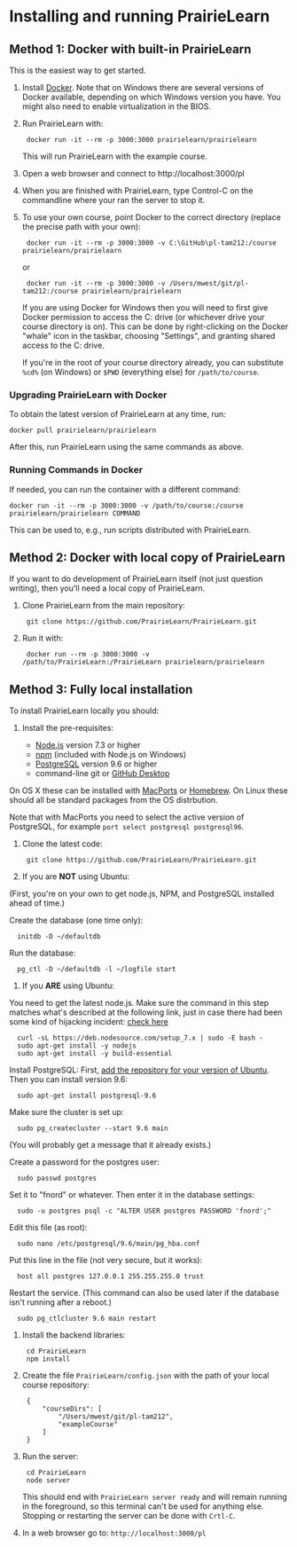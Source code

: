 
# Installing and running PrairieLearn

## Method 1: Docker with built-in PrairieLearn

This is the easiest way to get started.

1. Install [Docker](https://www.docker.com). Note that on Windows there are several versions of Docker available, depending on which Windows version you have. You might also need to enable virtualization in the BIOS.

1. Run PrairieLearn with:

        docker run -it --rm -p 3000:3000 prairielearn/prairielearn

    This will run PrairieLearn with the example course.

1. Open a web browser and connect to http://localhost:3000/pl

1. When you are finished with PrairieLearn, type Control-C on the commandline where your ran the server to stop it.

1. To use your own course, point Docker to the correct directory (replace the precise path with your own):

        docker run -it --rm -p 3000:3000 -v C:\GitHub\pl-tam212:/course prairielearn/prairielearn

    or

        docker run -it --rm -p 3000:3000 -v /Users/mwest/git/pl-tam212:/course prairielearn/prairielearn

    If you are using Docker for Windows then you will need to first give Docker permission to access the C: drive (or whichever drive your course directory is on). This can be done by right-clicking on the Docker "whale" icon in the taskbar, choosing "Settings", and granting shared access to the C: drive.

    If you're in the root of your course directory already, you can substitute `%cd%` (on Windows) or `$PWD` (everything else) for `/path/to/course`.

### Upgrading PrairieLearn with Docker

To obtain the latest version of PrairieLearn at any time, run:

    docker pull prairielearn/prairielearn

After this, run PrairieLearn using the same commands as above.

### Running Commands in Docker

If needed, you can run the container with a different command:

    docker run -it --rm -p 3000:3000 -v /path/to/course:/course prairielearn/prairielearn COMMAND

This can be used to, e.g., run scripts distributed with PrairieLearn.

## Method 2: Docker with local copy of PrairieLearn

If you want to do development of PrairieLearn itself (not just question writing), then you'll need a local copy of PrairieLearn.

1. Clone PrairieLearn from the main repository:

        git clone https://github.com/PrairieLearn/PrairieLearn.git

1. Run it with:

        docker run --rm -p 3000:3000 -v /path/to/PrairieLearn:/PrairieLearn prairielearn/prairielearn


## Method 3: Fully local installation

To install PrairieLearn locally you should:

1. Install the pre-requisites:

    * [Node.js](http://nodejs.org/) version 7.3 or higher
    * [npm](https://npmjs.org/) (included with Node.js on Windows)
    * [PostgreSQL](https://www.postgresql.org) version 9.6 or higher
    * command-line git or [GitHub Desktop](https://desktop.github.com)

  On OS X these can be installed with [MacPorts](http://www.macports.org/) or [Homebrew](http://brew.sh/). On Linux these should all be standard packages from the OS distrbution.

  Note that with MacPorts you need to select the active version of PostgreSQL, for example `port select postgresql postgresql96`.

1. Clone the latest code:

        git clone https://github.com/PrairieLearn/PrairieLearn.git

1. If you are **NOT** using Ubuntu:

 (First, you're on your own to get node.js, NPM, and PostgreSQL installed ahead of time.)

 Create the database (one time only):

      initdb -D ~/defaultdb
 Run the database:

      pg_ctl -D ~/defaultdb -l ~/logfile start

1. If you **ARE** using Ubuntu:
 
 You need to get the latest node.js. Make sure the command in this step matches what's described at the following link, just in case there had been some kind of hijacking incident: [check here](https://nodejs.org/en/download/package-manager/#debian-and-ubuntu-based-linux-distributions)

      curl -sL https://deb.nodesource.com/setup_7.x | sudo -E bash -
      sudo apt-get install -y nodejs
      sudo apt-get install -y build-essential
 Install PostgreSQL: First, [add the repository for your version of Ubuntu](https://www.postgresql.org/download/linux/ubuntu/). Then you can install version 9.6:

      sudo apt-get install postgresql-9.6
 Make sure the cluster is set up:

      sudo pg_createcluster --start 9.6 main
 (You will probably get a message that it already exists.)

 Create a password for the postgres user:

      sudo passwd postgres
 Set it to "fnord" or whatever. Then enter it in the database settings:

      sudo -u postgres psql -c "ALTER USER postgres PASSWORD 'fnord';"
 Edit this file (as root):

      sudo nano /etc/postgresql/9.6/main/pg_hba.conf
 Put this line in the file (not very secure, but it works):

      host all postgres 127.0.0.1 255.255.255.0 trust
 Restart the service. (This command can also be used later if the database isn't running after a reboot.)

      sudo pg_ctlcluster 9.6 main restart

1. Install the backend libraries:

        cd PrairieLearn
        npm install

1. Create the file `PrairieLearn/config.json` with the path of your local course repository:

        {
            "courseDirs": [
                "/Users/mwest/git/pl-tam212",
                "exampleCourse"
            ]
        }

1. Run the server:

        cd PrairieLearn
        node server

   This should end with `PrairieLearn server ready` and will remain running in the foreground, so this terminal can't be used for anything else. Stopping or restarting the server can be done with `Crtl-C`.

1. In a web browser go to: `http://localhost:3000/pl`
